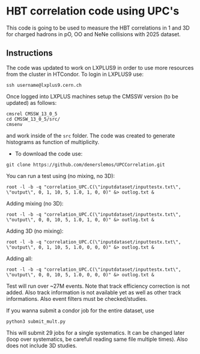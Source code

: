 # HBT correlation code using UPC's
This code is going to be used to measure the HBT correlations in 1 and 3D for charged hadrons in pO, OO and NeNe collisions with 2025 dataset.
## Instructions
The code was updated to work on LXPLUS9 in order to use more resources from the cluster in HTCondor. To login in LXPLUS9 use:
```
ssh username@lxplus9.cern.ch
```
Once logged into LXPLUS machines setup the CMSSW version (to be updated) as follows:
```
cmsrel CMSSW_13_0_5
cd CMSSW_13_0_5/src/
cmsenv
```
and work inside of the ```src``` folder.
The code was created to generate histograms as function of multiplicity.
- To download the code use:
```
git clone https://github.com/denerslemos/UPCCorrelation.git
```
You can run a test using (no mixing, no 3D):
```
root -l -b -q "correlation_UPC.C(\"inputdataset/inputtestx.txt\", \"output\", 0, 1, 10, 5, 1.0, 1, 0, 0)" &> outlog.txt &
```
Adding mixing (no 3D):
```
root -l -b -q "correlation_UPC.C(\"inputdataset/inputtestx.txt\", \"output\", 0, 0, 10, 5, 1.0, 1, 0, 0)" &> outlog.txt &
```
Adding 3D (no mixing):
```
root -l -b -q "correlation_UPC.C(\"inputdataset/inputtestx.txt\", \"output\", 0, 1, 10, 5, 1.0, 0, 0, 0)" &> outlog.txt &
```
Adding all:
```
root -l -b -q "correlation_UPC.C(\"inputdataset/inputtestx.txt\", \"output\", 0, 0, 10, 5, 1.0, 0, 0, 0)" &> outlog.txt &
```
Test will run over ~27M events. Note that track efficiency correction is not added. Also track information is not available yet as well as other track informations. Also event filters must be checked/studies.

If you wanna submit a condor job for the entire dataset, use
```
python3 submit_mult.py
```
This will submit 29 jobs for a single systematics. It can be changed later (loop over systematics, be carefull reading same file multiple times). Also does not include 3D studies.
